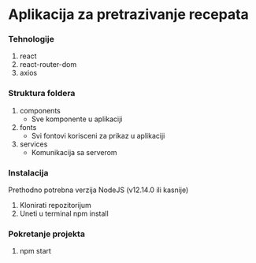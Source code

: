 # Aplikacija za pretrazivanje recepata

### Tehnologije

1. react
2. react-router-dom
3. axios

### Struktura foldera

1. components
    - Sve komponente u aplikaciji
2. fonts
    - Svi fontovi korisceni za prikaz u aplikaciji
3. services
    - Komunikacija sa serverom

### Instalacija
Prethodno potrebna verzija NodeJS (v12.14.0 ili kasnije)

1. Klonirati repozitorijum
2. Uneti u terminal npm install 

### Pokretanje projekta

1. npm start